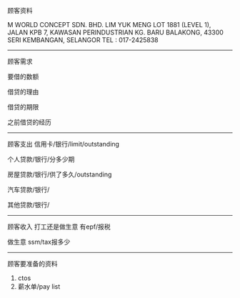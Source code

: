 顾客资料

M WORLD CONCEPT SDN. BHD. LIM YUK MENG LOT 1881 (LEVEL 1), JALAN KPB 7, KAWASAN PERINDUSTRIAN KG. BARU BALAKONG, 43300 SERI KEMBANGAN, SELANGOR TEL : 017-2425838

-----------------
顾客需求


要借的数额

借贷的理由

借贷的期限

之前借贷的经历


--------------
顾客支出
信用卡/银行/limit/outstanding


个人贷款/银行/分多少期

房屋贷款/银行/供了多久/outstanding

汽车贷款/银行/


其他贷款/银行/

-----------
顾客收入
打工还是做生意
有epf/报税

做生意 ssm/tax报多少

-------
顾客要准备的资料
1. ctos
2. 薪水单/pay list




